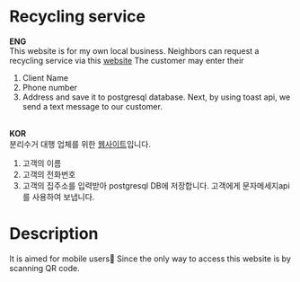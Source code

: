 # Recycling service<br>
**ENG**<br>
This website is for my own local business. 
Neighbors can request a recycling service via this <a href="recycling-service.herokuapp.com">website</a>
The customer may enter their 
1. Client Name 
2. Phone number 
3. Address and save it to postgresql database.
Next, by using toast api, we send a text message to our customer.<br><br>

**KOR**<br>
분리수거 대행 업체를 위한 <a href="recycling-service.herokuapp.com">웹사이트</a>입니다. 
1. 고객의 이름 
2. 고객의 전화번호 
3. 고객의 집주소를 입력받아 postgresql DB에 저장합니다.
고객에게 문자메세지api를 사용하여 보냅니다.

# Description
It is aimed for mobile users:iphone: Since the only way to access this website is by scanning QR code.
